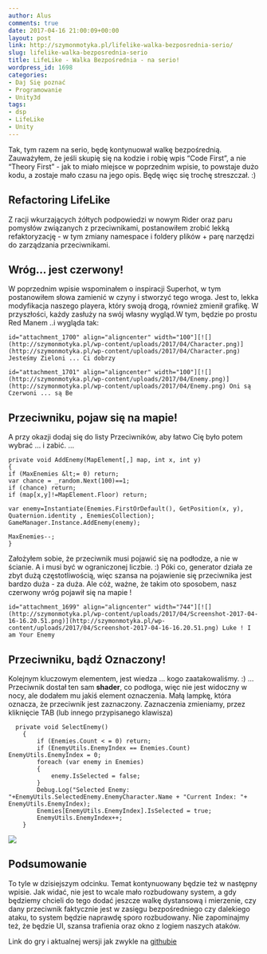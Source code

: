 ```yaml
---
author: Alus
comments: true
date: 2017-04-16 21:00:09+00:00
layout: post
link: http://szymonmotyka.pl/lifelike-walka-bezposrednia-serio/
slug: lifelike-walka-bezposrednia-serio
title: LifeLike - Walka Bezpośrednia - na serio!
wordpress_id: 1698
categories:
- Daj Się poznać
- Programowanie
- Unity3d
tags:
- dsp
- LifeLike
- Unity
---
```


Tak, tym razem na serio, będę kontynuował walkę bezpośrednią. Zauważyłem, że jeśli skupię się na kodzie i robię wpis “Code First”, a nie “Theory First” - jak to miało miejsce w poprzednim wpisie, to powstaje dużo kodu, a zostaje mało czasu na jego opis. Będę więc się trochę streszczał. :)


## Refactoring LifeLike


Z racji wkurzających żółtych podpowiedzi w nowym Rider oraz paru pomysłów związanych z przeciwnikami, postanowiłem zrobić lekką refaktoryzację - w tym zmiany namespace i foldery plików + parę narzędzi do zarządzania przeciwnikami.


## Wróg… jest czerwony!


W poprzednim wpisie wspominałem o inspiracji Superhot, w tym postanowiłem słowa zamienić w czyny i stworzyć tego wroga. Jest to, lekka modyfikacja naszego playera, który swoją drogą, również zmienił grafikę. W przyszłości, każdy zasłuży na swój własny wygląd.W tym, będzie po prostu Red Manem ..i wygląda tak:

```id="attachment_1700" align="aligncenter" width="100"][![](http://szymonmotyka.pl/wp-content/uploads/2017/04/Character.png)](http://szymonmotyka.pl/wp-content/uploads/2017/04/Character.png) Jesteśmy Zieloni ... Ci dobrzy```

```id="attachment_1701" align="aligncenter" width="100"][![](http://szymonmotyka.pl/wp-content/uploads/2017/04/Enemy.png)](http://szymonmotyka.pl/wp-content/uploads/2017/04/Enemy.png) Oni są Czerwoni ... są Be```


## Przeciwniku, pojaw się na mapie!


A przy okazji dodaj się do listy Przeciwników, aby łatwo Cię było potem wybrać … i zabić.
…

```
private void AddEnemy(MapElement[,] map, int x, int y)
{
if (MaxEnemies &lt;= 0) return;
var chance = _random.Next(100)==1;
if (chance) return;
if (map[x,y]!=MapElement.Floor) return;

var enemy=Instantiate(Enemies.FirstOrDefault(), GetPosition(x, y), Quaternion.identity , EnemiesCollection);
GameManager.Instance.AddEnemy(enemy);

MaxEnemies--;
}
```

Założyłem sobie, że przeciwnik musi pojawić się na podłodze, a nie w ścianie. A i musi być w ograniczonej liczbie. :) Póki co, generator działa ze zbyt dużą częstotliwością, więc szansa na pojawienie się przeciwnika jest bardzo duża - za duża.
Ale cóż, ważne, że takim oto sposobem, nasz czerwony wróg pojawił się na mapie !

```id="attachment_1699" align="aligncenter" width="744"][![](http://szymonmotyka.pl/wp-content/uploads/2017/04/Screenshot-2017-04-16-16.20.51.png)](http://szymonmotyka.pl/wp-content/uploads/2017/04/Screenshot-2017-04-16-16.20.51.png) Luke ! I am Your Enemy```


## Przeciwniku, bądź Oznaczony!


Kolejnym kluczowym elementem, jest wiedza … kogo zaatakowaliśmy. :)
…
Przeciwnik dostał ten sam **shader**, co podłoga, więc nie jest widoczny w nocy, ale dodałem mu jakiś element oznaczenia. Małą lampkę, która oznacza, że przeciwnik jest zaznaczony. Zaznaczenia zmieniamy, przez kliknięcie TAB (lub innego przypisanego klawisza)

```
  private void SelectEnemy()
    {
        if (Enemies.Count < = 0) return;
        if (EnemyUtils.EnemyIndex == Enemies.Count) EnemyUtils.EnemyIndex = 0;
        foreach (var enemy in Enemies)
        {
            enemy.IsSelected = false;
        }
        Debug.Log("Selected Enemy: "+EnemyUtils.SelectedEnemy.EnemyCharacter.Name + "Current Index: "+ EnemyUtils.EnemyIndex);
        Enemies[EnemyUtils.EnemyIndex].IsSelected = true;
        EnemyUtils.EnemyIndex++;
    }
```

[![](http://szymonmotyka.pl/wp-content/uploads/2017/04/giphy-2.gif)](http://szymonmotyka.pl/wp-content/uploads/2017/04/giphy-2.gif)


## Podsumowanie


To tyle w dzisiejszym odcinku. Temat kontynuowany będzie też w następny wpisie. Jak widać, nie jest to wcale mało rozbudowany system, a gdy będziemy chcieli do tego dodać jeszcze walkę dystansową i mierzenie, czy dany przeciwnik faktycznie jest w zasięgu bezpośredniego czy dalekiego ataku, to system będzie naprawdę sporo rozbudowany. Nie zapominajmy też, że będzie UI, szansa trafienia oraz okno z logiem naszych ataków.

Link do gry i aktualnej wersji jak zwykle na [githubie](https://github.com/aluspl/RogueLikeDSP)
